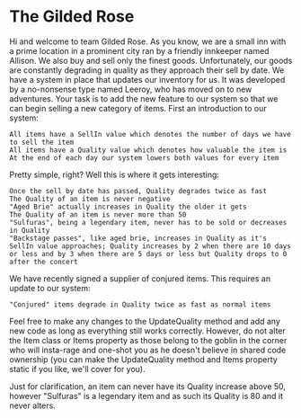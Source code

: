 # The Gilded Rose

Hi and welcome to team Gilded Rose. As you know, we are a small inn with a prime location in a prominent city ran by a friendly innkeeper named Allison. We also buy and sell only the finest goods. Unfortunately, our goods are constantly degrading in quality as they approach their sell by date. We have a system in place that updates our inventory for us. It was developed by a no-nonsense type named Leeroy, who has moved on to new adventures. Your task is to add the new feature to our system so that we can begin selling a new category of items. First an introduction to our system:

    All items have a SellIn value which denotes the number of days we have to sell the item
    All items have a Quality value which denotes how valuable the item is
    At the end of each day our system lowers both values for every item

Pretty simple, right? Well this is where it gets interesting:

    Once the sell by date has passed, Quality degrades twice as fast
    The Quality of an item is never negative
    "Aged Brie" actually increases in Quality the older it gets
    The Quality of an item is never more than 50
    "Sulfuras", being a legendary item, never has to be sold or decreases in Quality
    "Backstage passes", like aged brie, increases in Quality as it's SellIn value approaches; Quality increases by 2 when there are 10 days or less and by 3 when there are 5 days or less but Quality drops to 0 after the concert

We have recently signed a supplier of conjured items. This requires an update to our system:

    "Conjured" items degrade in Quality twice as fast as normal items

Feel free to make any changes to the UpdateQuality method and add any new code as long as everything still works correctly. However, do not alter the Item class or Items property as those belong to the goblin in the corner who will insta-rage and one-shot you as he doesn't believe in shared code ownership (you can make the UpdateQuality method and Items property static if you like, we'll cover for you).

Just for clarification, an item can never have its Quality increase above 50, however "Sulfuras" is a legendary item and as such its Quality is 80 and it never alters.